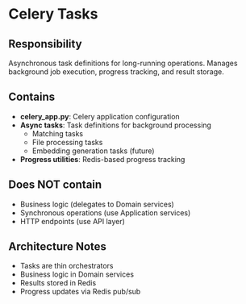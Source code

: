# Celery Tasks

## Responsibility
Asynchronous task definitions for long-running operations. Manages background job execution, progress tracking, and result storage.

## Contains
- **celery_app.py**: Celery application configuration
- **Async tasks**: Task definitions for background processing
  - Matching tasks
  - File processing tasks
  - Embedding generation tasks (future)
- **Progress utilities**: Redis-based progress tracking

## Does NOT contain
- Business logic (delegates to Domain services)
- Synchronous operations (use Application services)
- HTTP endpoints (use API layer)

## Architecture Notes
- Tasks are thin orchestrators
- Business logic in Domain services
- Results stored in Redis
- Progress updates via Redis pub/sub